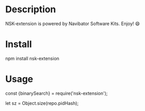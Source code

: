 
Description
===
NSK-extension is powered by Navibator Software Kits. Enjoy! :smile:

Install
===
npm install nsk-extension

Usage
===
const {binarySearch} = require('nsk-extension');

let sz = Object.size(repo.pidHash);